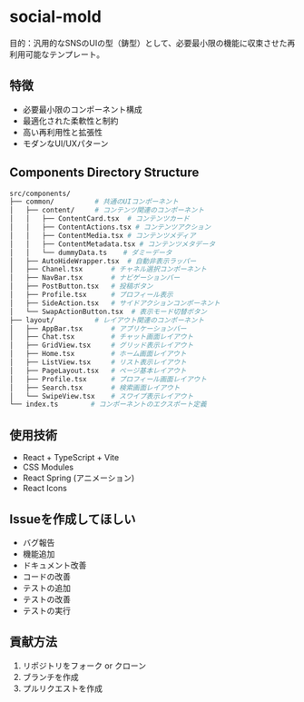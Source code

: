 # social-mold

目的：汎用的なSNSのUIの型（鋳型）として、必要最小限の機能に収束させた再利用可能なテンプレート。

## 特徴

- 必要最小限のコンポーネント構成
- 最適化された柔軟性と制約
- 高い再利用性と拡張性
- モダンなUI/UXパターン

## Components Directory Structure

```bash
src/components/
├── common/          # 共通のUIコンポーネント
│   ├── content/     # コンテンツ関連のコンポーネント
│   │   ├── ContentCard.tsx  # コンテンツカード
│   │   ├── ContentActions.tsx # コンテンツアクション
│   │   ├── ContentMedia.tsx # コンテンツメディア
│   │   ├── ContentMetadata.tsx # コンテンツメタデータ
│   │   └── dummyData.ts    # ダミーデータ
│   ├── AutoHideWrapper.tsx  # 自動非表示ラッパー
│   ├── Chanel.tsx       # チャネル選択コンポーネント
│   ├── NavBar.tsx       # ナビゲーションバー
│   ├── PostButton.tsx   # 投稿ボタン
│   ├── Profile.tsx      # プロフィール表示
│   ├── SideAction.tsx   # サイドアクションコンポーネント
│   └── SwapActionButton.tsx  # 表示モード切替ボタン
├── layout/          # レイアウト関連のコンポーネント
│   ├── AppBar.tsx       # アプリケーションバー
│   ├── Chat.tsx         # チャット画面レイアウト
│   ├── GridView.tsx     # グリッド表示レイアウト
│   ├── Home.tsx         # ホーム画面レイアウト
│   ├── ListView.tsx     # リスト表示レイアウト
│   ├── PageLayout.tsx   # ページ基本レイアウト
│   ├── Profile.tsx      # プロフィール画面レイアウト
│   ├── Search.tsx       # 検索画面レイアウト
│   └── SwipeView.tsx    # スワイプ表示レイアウト
└── index.ts        # コンポーネントのエクスポート定義
```

## 使用技術

- React + TypeScript + Vite
- CSS Modules
- React Spring (アニメーション)
- React Icons

## Issueを作成してほしい

- バグ報告
- 機能追加
- ドキュメント改善
- コードの改善
- テストの追加
- テストの改善
- テストの実行

## 貢献方法

1. リポジトリをフォーク or クローン
2. ブランチを作成
3. プルリクエストを作成
